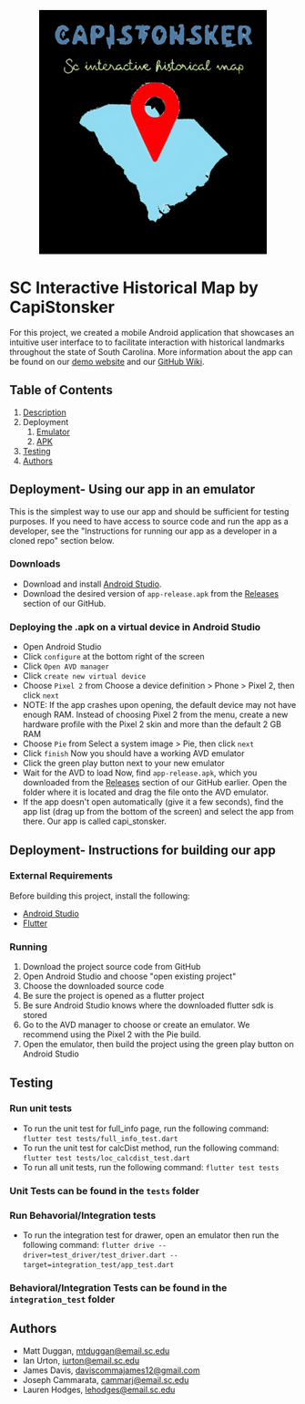 <p align="center">
<img src="https://github.com/SCCapstone/CapiStonsker/blob/main/assets/image/logo.png?raw=true" width="400">
</p>

# SC Interactive Historical Map by CapiStonsker

For this project, we created a mobile Android application that showcases an intuitive user interface to to facilitate interaction with historical landmarks throughout the state of South Carolina. More information about the app can be found on our [demo website](https://sccapstone.github.io/CapiStonsker/) and our [GitHub Wiki](https://github.com/SCCapstone/CapiStonsker/wiki).

## Table of Contents
1. [Description](https://github.com/SCCapstone/CapiStonsker#sc-interactive-historical-map-by-capistonsker)
2. Deployment
    1. [Emulator](https://github.com/SCCapstone/CapiStonsker#deployment--using-our-app-in-an-emulator)
    2. [APK](https://github.com/SCCapstone/CapiStonsker#deployment--instructions-for-building-our-app)
3. [Testing](https://github.com/SCCapstone/CapiStonsker#testing)
4. [Authors](https://github.com/SCCapstone/CapiStonsker#authors)

## Deployment- Using our app in an emulator
This is the simplest way to use our app and should be sufficient for testing purposes. If you need to have access to source code and run the app as a developer, see the "Instructions for running our app as a developer in a cloned repo" section below.

### Downloads
* Download and install [Android Studio](https://developer.android.com/studio).
* Download the desired version of `app-release.apk` from the [Releases](https://github.com/SCCapstone/CapiStonsker/releases) section of our GitHub.

### Deploying the .apk on a virtual device in Android Studio
* Open Android Studio
* Click `configure` at the bottom right of the screen
* Click `Open AVD manager`
* Click `create new virtual device`
* Choose `Pixel 2` from Choose a device definition > Phone > Pixel 2, then click `next`
* NOTE: If the app crashes upon opening, the default device may not have enough RAM. Instead of choosing Pixel 2 from the menu, create a new hardware profile with the Pixel 2 skin and more than the default 2 GB RAM
* Choose `Pie` from Select a system image > Pie, then click `next`
* Click `finish`
Now you should have a working AVD emulator
* Click the green play button next to your new emulator
* Wait for the AVD to load
Now, find `app-release.apk`, which you downloaded from the [Releases](https://github.com/SCCapstone/CapiStonsker/releases) section of our GitHub earlier. Open the folder where it is located and drag the file onto the AVD emulator.
* If the app doesn't open automatically (give it a few seconds), find the app list (drag up from the bottom of the screen) and select the app from there. Our app is called capi_stonsker.


## Deployment- Instructions for building our app

### External Requirements
Before building this project, install the following:
* [Android Studio](https://developer.android.com/studio)
* [Flutter](https://flutter.dev/docs/get-started/install/windows)

### Running
1. Download the project source code from GitHub
2. Open Android Studio and choose "open existing project"
3. Choose the downloaded source code
4. Be sure the project is opened as a flutter project
5. Be sure Android Studio knows where the downloaded flutter sdk is stored
6. Go to the AVD manager to choose or create an emulator. We recommend using the Pixel 2 with the Pie build.
7. Open the emulator, then build the project using the green play button on Android Studio


## Testing

### Run unit tests
* To run the unit test for full_info page, run the following command: `flutter test tests/full_info_test.dart`
* To run the unit test for calcDist method, run the following command: `flutter test tests/loc_calcdist_test.dart`
* To run all unit tests, run the following command: `flutter test tests`

### Unit Tests can be found in the `tests` folder

### Run Behavorial/Integration tests
* To run the integration test for drawer, open an emulator then run the following command: `flutter drive --driver=test_driver/test_driver.dart --target=integration_test/app_test.dart`

### Behavioral/Integration Tests can be found in the `integration_test` folder


## Authors
* Matt Duggan, mtduggan@email.sc.edu
* Ian Urton, iurton@email.sc.edu
* James Davis, daviscommajames12@gmail.com
* Joseph Cammarata, cammarj@email.sc.edu
* Lauren Hodges, lehodges@email.sc.edu
